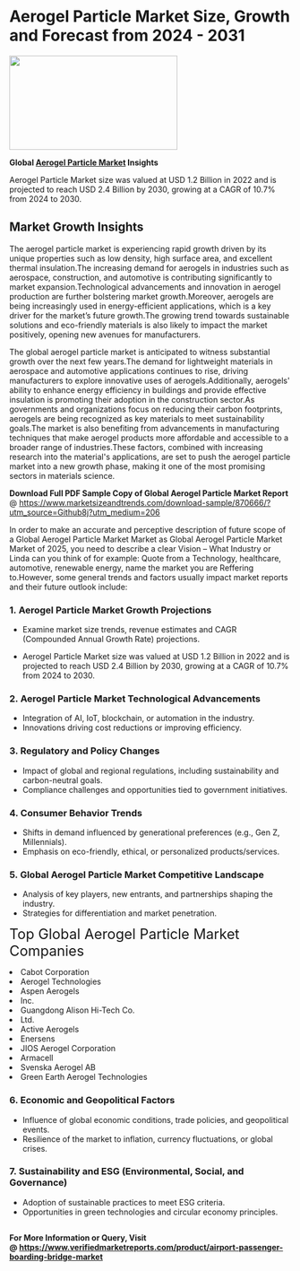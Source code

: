 <H1>Aerogel Particle Market Size, Growth and Forecast from 2024 - 2031</H1><img class="aligncenter size-medium wp-image-584254" src="https://thirdeyenews.in/wp-content/uploads/2024/09/Global-Market-Research-300x168.jpeg" alt="" width="300" height="168" /><p><strong>Global&nbsp;<a href="https://www.marketsizeandtrends.com/download-sample/870666/?utm_source=Github8j?utm_medium=206">Aerogel Particle Market</a> Insights</strong></p><p>Aerogel Particle Market size was valued at USD 1.2 Billion in 2022 and is projected to reach USD 2.4 Billion by 2030, growing at a CAGR of 10.7% from 2024 to 2030.</p><p><h2>Market Growth Insights</h2> <p>The aerogel particle market is experiencing rapid growth driven by its unique properties such as low density, high surface area, and excellent thermal insulation.The increasing demand for aerogels in industries such as aerospace, construction, and automotive is contributing significantly to market expansion.Technological advancements and innovation in aerogel production are further bolstering market growth.Moreover, aerogels are being increasingly used in energy-efficient applications, which is a key driver for the market’s future growth.The growing trend towards sustainable solutions and eco-friendly materials is also likely to impact the market positively, opening new avenues for manufacturers.</p> <p>The global aerogel particle market is anticipated to witness substantial growth over the next few years.The demand for lightweight materials in aerospace and automotive applications continues to rise, driving manufacturers to explore innovative uses of aerogels.Additionally, aerogels' ability to enhance energy efficiency in buildings and provide effective insulation is promoting their adoption in the construction sector.As governments and organizations focus on reducing their carbon footprints, aerogels are being recognized as key materials to meet sustainability goals.The market is also benefiting from advancements in manufacturing techniques that make aerogel products more affordable and accessible to a broader range of industries.These factors, combined with increasing research into the material's applications, are set to push the aerogel particle market into a new growth phase, making it one of the most promising sectors in materials science.<p><span class=""><strong>Download Full PDF Sample Copy of Global Aerogel Particle Market Report</strong> @ <a href="https://www.marketsizeandtrends.com/download-sample/870666/?utm_source=Github8j?utm_medium=206" target="_blank">https://www.marketsizeandtrends.com/download-sample/870666/?utm_source=Github8j?utm_medium=206</a></span></p><p>In order to make an accurate and perceptive description of future scope of a Global&nbsp;Aerogel Particle Market Market as Global&nbsp;Aerogel Particle Market Market of 2025, you need to describe a clear Vision &ndash; What Industry or Linda can you think of for example: Quote from a Technology, healthcare, automotive, renewable energy, name the market you are Reffering to.However, some general trends and factors usually impact market reports and their future outlook include:</p><h3>1.&nbsp;<strong>Aerogel Particle Market Growth Projections</strong></h3><ul><li>Examine market size trends, revenue estimates and CAGR (Compounded Annual Growth Rate) projections.</li><li><p>Aerogel Particle Market size was valued at USD 1.2 Billion in 2022 and is projected to reach USD 2.4 Billion by 2030, growing at a CAGR of 10.7% from 2024 to 2030.</p></li></ul><h3>2.&nbsp;<strong>Aerogel Particle Market Technological Advancements</strong></h3><ul><li>Integration of AI, IoT, blockchain, or automation in the industry.</li><li>Innovations driving cost reductions or improving efficiency.</li></ul><h3>3.&nbsp;<strong>Regulatory and Policy Changes</strong></h3><ul><li>Impact of global and regional regulations, including sustainability and carbon-neutral goals.</li><li>Compliance challenges and opportunities tied to government initiatives.</li></ul><h3>4.&nbsp;<strong>Consumer Behavior Trends</strong></h3><ul><li>Shifts in demand influenced by generational preferences (e.g., Gen Z, Millennials).</li><li>Emphasis on eco-friendly, ethical, or personalized products/services.</li></ul><h3>5.&nbsp;<strong>Global Aerogel Particle Market Competitive Landscape</strong></h3><ul><li>Analysis of key players, new entrants, and partnerships shaping the industry.</li><li>Strategies for differentiation and market penetration.</li></ul><p data-pm-slice="1 1 []"><span style="color: inherit; font-family: inherit; font-size: 25px;">Top Global Aerogel Particle Market Companies</span></p><div class="" data-test-id=""><p><li>Cabot Corporation</li><li> Aerogel Technologies</li><li> Aspen Aerogels</li><li> Inc.</li><li> Guangdong Alison Hi-Tech Co.</li><li> Ltd.</li><li> Active Aerogels</li><li> Enersens</li><li> JIOS Aerogel Corporation</li><li> Armacell</li><li> Svenska Aerogel AB</li><li> Green Earth Aerogel Technologies</li></p></div><h3>6.&nbsp;<strong>Economic and Geopolitical Factors</strong></h3><ul><li>Influence of global economic conditions, trade policies, and geopolitical events.</li><li>Resilience of the market to inflation, currency fluctuations, or global crises.</li></ul><h3>7.&nbsp;<strong>Sustainability and ESG (Environmental, Social, and Governance)</strong></h3><ul><li>Adoption of sustainable practices to meet ESG criteria.</li><li>Opportunities in green technologies and circular economy principles.</li></ul><h2><strong style="font-size: 14px;">For More Information or Query, Visit @&nbsp;</strong><a style="background-color: #ffffff; font-size: 14px;" href="https://www.marketsizeandtrends.com/report/aerogel-particle-market/" target="_blank">https://www.verifiedmarketreports.com/product/airport-passenger-boarding-bridge-market</a></h2>